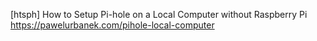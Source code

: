
[htsph] How to Setup Pi-hole on a Local Computer without Raspberry Pi  
<https://pawelurbanek.com/pihole-local-computer>
